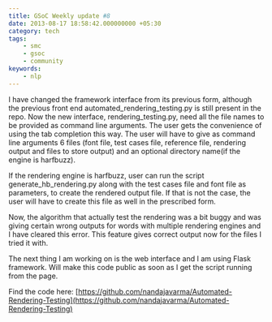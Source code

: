 ```yaml
---
title: GSoC Weekly update #8
date: 2013-08-17 18:58:42.000000000 +05:30
category: tech
tags:
    - smc
    - gsoc
    - community
keywords:
    - nlp
---
```


I have changed the framework interface from its previous form, although the previous front end automated\_rendering\_testing.py is still present in the repo. Now the new interface, rendering\_testing.py, need all the file names to be provided as command line arguments. The user gets the convenience  of using the tab completion this way. The user will have to give as command line arguments 6 files (font  file, test cases file, reference file, rendering output and files to store output) and an optional directory name(if the engine is harfbuzz).

 If the rendering engine is harfbuzz, user can run the script generate\_hb\_rendering.py  along with the test cases file and font file as parameters, to create the rendered output file. If that is not the case, the user will have to create this file as well in the prescribed form.

Now, the algorithm that actually test the rendering was a bit buggy and was giving certain wrong outputs for words with multiple rendering engines and I have cleared this error. This feature gives correct output now for the files I tried it with.

The next thing I am working on is the web interface and I am using Flask framework. Will make this code public as soon as I get the script running from the page.

Find the code here: [https://github.com/nandajavarma/Automated-Rendering-Testing](https://github.com/nandajavarma/Automated-Rendering-Testing)
